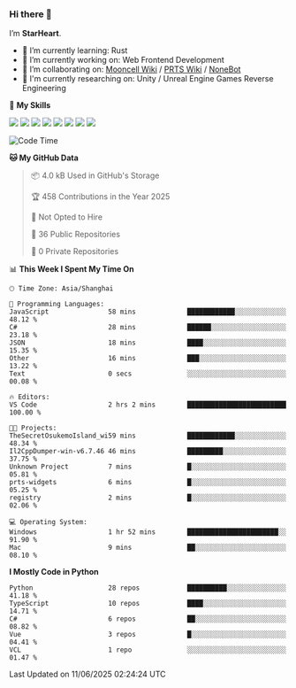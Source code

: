 ### Hi there 👋

I’m **StarHeart**.

- 🌱 I’m currently learning: Rust
- 🔭 I’m currently working on: Web Frontend Development
- 👯 I’m collaborating on: [Mooncell Wiki](https://fgo.wiki/) / [PRTS Wiki](http://prts.wiki/) / [NoneBot](https://github.com/nonebot)
- 🔬 I'm currently researching on: Unity / Unreal Engine Games Reverse Engineering

🌟 **My Skills**

![](https://img.shields.io/badge/-Python-3e74a2?style=flat-square&logo=Python&logoColor=fff)
![](https://img.shields.io/badge/-Node.js-339933?style=flat-square&logo=node.js&logoColor=fff)
![](https://img.shields.io/badge/-Vue-4fc08d?style=flat-square&logo=vue.js&logoColor=fff)
![](https://img.shields.io/badge/-React-2d98ce?style=flat-square&logo=React&logoColor=fff)
![](https://img.shields.io/badge/-TypeScript-3178C6?style=flat-square&logo=TypeScript&logoColor=fff)
![](https://img.shields.io/badge/-Docker-2496ED?style=flat-square&logo=Docker&logoColor=fff)
![](https://img.shields.io/badge/-Linux-000000?style=flat-square&logo=Linux&logoColor=fff)
![](https://img.shields.io/badge/-Dotnet-512bd4?style=flat-square&logo=.net&logoColor=fff)

<!--START_SECTION:waka-->
![Code Time](http://img.shields.io/badge/Code%20Time-1%2C604%20hrs%2021%20mins-blue)

**🐱 My GitHub Data** 

> 📦 4.0 kB Used in GitHub's Storage 
 > 
> 🏆 458 Contributions in the Year 2025
 > 
> 🚫 Not Opted to Hire
 > 
> 📜 36 Public Repositories 
 > 
> 🔑 0 Private Repositories 
 > 
📊 **This Week I Spent My Time On** 

```text
🕑︎ Time Zone: Asia/Shanghai

💬 Programming Languages: 
JavaScript               58 mins             ████████████░░░░░░░░░░░░░   48.12 % 
C#                       28 mins             ██████░░░░░░░░░░░░░░░░░░░   23.18 % 
JSON                     18 mins             ████░░░░░░░░░░░░░░░░░░░░░   15.35 % 
Other                    16 mins             ███░░░░░░░░░░░░░░░░░░░░░░   13.22 % 
Text                     0 secs              ░░░░░░░░░░░░░░░░░░░░░░░░░   00.08 % 

🔥 Editors: 
VS Code                  2 hrs 2 mins        █████████████████████████   100.00 % 

🐱‍💻 Projects: 
TheSecretOsukemoIsland_wi59 mins             ████████████░░░░░░░░░░░░░   48.34 % 
Il2CppDumper-win-v6.7.46 46 mins             █████████░░░░░░░░░░░░░░░░   37.75 % 
Unknown Project          7 mins              █░░░░░░░░░░░░░░░░░░░░░░░░   05.81 % 
prts-widgets             6 mins              █░░░░░░░░░░░░░░░░░░░░░░░░   05.25 % 
registry                 2 mins              █░░░░░░░░░░░░░░░░░░░░░░░░   02.06 % 

💻 Operating System: 
Windows                  1 hr 52 mins        ███████████████████████░░   91.90 % 
Mac                      9 mins              ██░░░░░░░░░░░░░░░░░░░░░░░   08.10 % 
```

**I Mostly Code in Python** 

```text
Python                   28 repos            ██████████░░░░░░░░░░░░░░░   41.18 % 
TypeScript               10 repos            ████░░░░░░░░░░░░░░░░░░░░░   14.71 % 
C#                       6 repos             ██░░░░░░░░░░░░░░░░░░░░░░░   08.82 % 
Vue                      3 repos             █░░░░░░░░░░░░░░░░░░░░░░░░   04.41 % 
VCL                      1 repo              ░░░░░░░░░░░░░░░░░░░░░░░░░   01.47 % 
```




 Last Updated on 11/06/2025 02:24:24 UTC
<!--END_SECTION:waka-->
